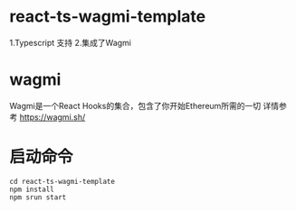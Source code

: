 # react-ts-wagmi-template
1.Typescript 支持
2.集成了Wagmi
# wagmi
Wagmi是一个React Hooks的集合，包含了你开始Ethereum所需的一切
详情参考 https://wagmi.sh/
# 启动命令
```shell
cd react-ts-wagmi-template
npm install
npm srun start
```
